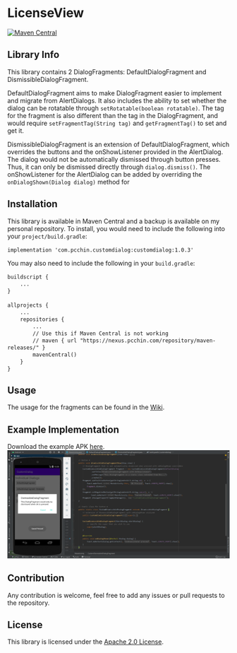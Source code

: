 # LicenseView
[![Maven Central](https://maven-badges.herokuapp.com/maven-central/com.pcchin.customdialog/customdialog/badge.svg)](https://search.maven.org/artifact/com.pcchin.customdialog/customdialog)

## Library Info
This library contains 2 DialogFragments: DefaultDialogFragment and DismissibleDialogFragment.

DefaultDialogFragment aims to make DialogFragment easier to implement and migrate from AlertDialogs.
 It also includes the ability to set whether the dialog can be rotatable through `setRotatable(boolean rotatable)`. 
 The tag for the fragment is also different than the tag in the DialogFragment, and would require `setFragmentTag(String tag)` and `getFragmentTag()` to set and get it.

DismissibleDialogFragment is an extension of DefaultDialogFragment, which overrides the buttons and the onShowListener provided in the AlertDialog.
 The dialog would not be automatically dismissed through button presses. Thus, it can only be dismissed directly through `dialog.dismiss()`.
 The onShowListener for the AlertDialog can be added by overriding the `onDialogShown(Dialog dialog)` method for 

## Installation
This library is available in Maven Central and a backup is available on my personal repository. To install, you would need to include the following into your `project/build.gradle`:

```
implementation 'com.pcchin.customdialog:customdialog:1.0.3'
```

You may also need to include the following in your `build.gradle`:

```
buildscript {
    ...
}

allprojects {
    ...
    repositories {
        ...
        // Use this if Maven Central is not working
        // maven { url "https://nexus.pcchin.com/repository/maven-releases/" }
        mavenCentral()
    }
}
```

## Usage
The usage for the fragments can be found in the [Wiki](https://github.com/pcchin/customdialog/wiki).

## Example Implementation
Download the example APK [here](/example.apk).
![Example Implementation](/example-implementation.png)

## Contribution
Any contribution is welcome, feel free to add any issues or pull requests to the repository.

## License
This library is licensed under the [Apache 2.0 License](/LICENSE).